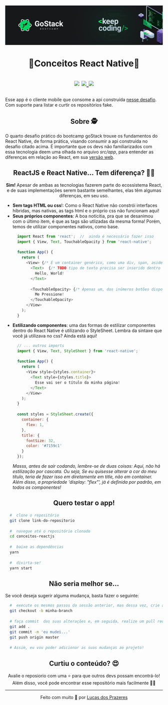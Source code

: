 ![gostack](.github/gostack.png)

<h1 align="center">
  🚀Conceitos React Native🚀

  <p align="center">
  <img src="https://img.shields.io/badge/tech-mobile-ff69b4" />

  <a href="https://reactjs.org/">
    <img src="https://img.shields.io/badge/framework-React%20Native-brightgreen" />
  </a>

  <a href="https://github.com/Rocketseat">
    <img src="https://img.shields.io/badge/source-rocketseat-blueviolet" />
  </a>
  </p>
</h1>


<p>
  Esse app é o cliente mobile que consome a api construída <a href="https://github.com/lucascprazeres/conceitos-nodejs">nesse desafio</a>. Com suporte para listar e curtir os repositórios fake.
</p>

<h2 align="center">
  Sobre 🕵️
</h2>

<p>
  O quarto desafio prático do bootcamp goStack trouxe os fundamentos do React Native, de forma prática, visando consumir a api construída no desafio citado acima. É importante que os devs não familiarizados com essa tecnologia deem uma olhada no arquivo <em>src/app</em>, para entender as diferenças em relação ao React, em sua <a href="https://github.com/lucascprazeres/conceitos-reactjs">versão web</a>.
</p>

<h2 align="center">
  ReactJS e React Native... Tem diferença? 🤔💭
</h2>

<p align="center">
  <strong>Sim!</strong> Apesar de ambas as tecnologias fazerem parte do ecossistema React, e de suas implementações serem bastante semelhantes, elas têm algumas diferenças, em seu uso.
</p>

<ul>
  <li>
    <strong>Sem tags HTML ou css</strong>!: Como o React Native não constrói interfaces híbridas, mas nativas, as tags html e o próprio css não funcionam aqui!
  </li>
  <li>
    <strong>Seus próprios componentes</strong>: A boa notícitia, pra que se desanimou com o último item, é que as tags são utlizadas da mesma forma! Porém, temos de utilizar componentes nativos, como base.

  ```javascript
    import React from 'react';  //  ainda é necessário fazer isso
    import { View, Text, TouchableOpacity } from 'react-native';

    function App() {
      return (
        <View> {/* É um container genérico, como uma div, span, aside, section e etc... */}
          <Text>  {/* TODO tipo de texto precisa ser inserido dentro dessa tag de texto genérica */}
            Hello, World!  
          </Text>

          <TouchableOpacity> {/* Apenas um, dos inúmeros botões disponíveis */}
            Me Pressione!
          </TouchableOpacity>
        </View> 
      );
    }
  ```
  </li>
  <li>
    <strong>Estilizando componentes</strong>: uma das formas de estilizar componentes dentro do React Native é utilizando o StyleSheet. Lembra da sintaxe que você já utilizava no css? Ainda está aqui!

  ```javascript
    // ... outros imports
    import { View, Text, StyleSheet } from 'react-native';

    function App() {
      return (
        <View style={styles.container}>
          <Text style={styles.title}>
            Esse vai ser o título da minha página!
          </Text>
        </View>
      );
    }

    const styles = StyleSheet.create({
      container: {
        flex: 1,
      },
      title: {
        fontSize: 32,
        color: '#7159c1'
      }
    });
  ```
  <p>
    <em>
      Masss, antes de sair codando, lembre-se de duas coisas: Aqui, não há estilização por cascata. Ou seja, Se eu quisesse alterar a cor do meu título, teria de fazer isso em diretamente em title, não em container. Além disso, a propriedade 'display: "flex"', já é definida por padrão, em todos os componentes!
    </em>
  </p>
  </li>
</ul>


<h2 align="center">
  Quero testar o app!
</h2>

```bash
  #  clone o repositório
  git clone link-do-repositorio

  #  navegue até o repositório clonado
  cd conceitos-reactjs

  #  baixe as dependências
  yarn

  #  divirta-se!
  yarn start
```

<h2 align="center">
  Não seria melhor se...
</h2>

<p>
  Se você deseja sugerir alguma mudança, basta fazer o seguinte:

```bash
  #  execute os mesmos passos da sessão anterior, mas dessa vez, crie a sua branch
  git checkout -b minha-branch

  # faça commit  das suas alterações e, em seguida, realize um pull request
  git add .
  git commit -m 'eu mudei...'
  git push origin master

  # Assim, eu vou poder adicionar as suas mudanças ao projeto!
```
<p>

<h2 align="center">
  Curtiu o conteúdo? 😍
</h2>

<p align="center">
  Avalie o reposiorio com uma ⭐ para que outros devs possam encontrá-lo!<br>
  Além disso, você pode encontrar esse repositório mais facilmente 💜🚀
<p>

***

<p align="center">
  Feito com muito 💜 por <a href="https://www.linkedin.com/in/lucas-prazeres/">Lucas dos Prazeres</a>
</p>